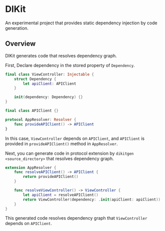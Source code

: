 # DIKit

An experimental project that provides static dependency injection by code generation.

## Overview

DIKit generates code that resolves dependency graph.

First, Declare dependency in the stored property of `Dependency`.

```swift
final class ViewController: Injectable {
    struct Dependency {
        let apiClient: APIClient
    }

    init(dependency: Dependency) {}
}

final class APIClient {}

protocol AppResolver: Resolver {
    func provideAPIClient() -> APIClient
}
```

In this case, `ViewController` depends on `APIClient`, and `APIClient` is provided in `provideAPIClient()` method in `AppResolver`.

Next, you can generate code in protocol extension by `dikitgen <source_directory>` that resolves dependency graph.

```swift
extension AppResolver {
    func resolveAPIClient() -> APIClient {
        return provideAPIClient()
    }

    func resolveViewController() -> ViewController {
        let apiClient = resolveAPIClient()
        return ViewController(dependency: .init(apiClient: apiClient))
    }
}
```

This generated code resolves dependency graph that `ViewController` depends on `APIClient`.
